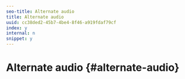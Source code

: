 ```yaml
---
seo-title: Alternate audio
title: Alternate audio
uuid: cc38ded2-45b7-4be4-8f46-a919fdaf79cf
index: y
internal: n
snippet: y
---
```


# Alternate audio {#alternate-audio}

